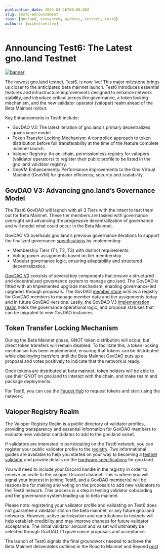 ```yaml
---
publication_date: 2025-04-16T00:00:00Z
slug: test6-announcement
tags: [gnoland, ecosystem, updates, testnet, test6]
authors: [michelleellen]
---
```


# Announcing Test6: The Latest gno.land Testnet


[![banner](https://gnolang.github.io/blog/2025-04-16_test6-announcement/src/thumbs/banner.jpg)](https://gnolang.github.io/blog/2025-04-16_test6-announcement/src/banner.jpg)

The newest gno.land testnet, [Test6](https://test6.testnets.gno.land/), is now live! This major milestone brings us closer to the anticipated beta mainnet launch. Test6 introduces essential features and infrastructure improvements designed to enhance network stability, and introduce critical pieces like governance, a token locking mechanism, and the new validator operator (valoper) realm ahead of the Beta Mainnet rollout.

Key Enhancements in Test6 include: 

- GovDAO V3: The latest iteration of gno.land’s primary decentralized governance model.
- Token Transfer Locking Mechanism: A controlled approach to token distribution before full transferability at the time of the feature complete mainnet launch.
- Valoper Registry: An on-chain, permissionless registry for valopers (validator operators) to register their public profile to be listed in the gno.land validator registry.
- GnoVM Enhancements: Performance improvements to the Gno Virtual Machine (GnoVM) for greater efficiency, security and scalability.

## GovDAO V3: Advancing gno.land’s Governance Model

The Test6 GovDAO will launch with all 3 Tiers with the intent to test them out for Beta Mainnet. These tier members are tasked with governance oversight and advancing the progressive decentralization of governance and will model what could occur in the Beta Mainnet.

GovDAO V3 overhauls gno.land’s previous governance iterations to support the finalized governance [specifications](https://gist.github.com/jaekwon/918ad325c4c8f7fb5d6e022e33cb7eb3) by implementing:

- Membership Tiers (T1, T2, T3) with distinct requirements.
- Voting power assignments based on tier membership.
- Modular governance logic, ensuring adaptability and structured decentralization.

[GovDAO V3](https://test6.testnets.gno.land/r/gov/dao/) consists of several key components that ensure a structured and decentralized governance system to manage gno.land. The GovDAO is fitted with an implemented upgrade mechanism, enabling governance-led upgrades through proposals. The GovDAO [member store](https://test6.testnets.gno.land/r/gov/dao/v3/memberstore) acts as a registry for GovDAO members to manage member data and tier assignments today and in future GovDAO versions. Lastly, the GovDAO V3 [implementation realm](https://test6.testnets.gno.land/r/gov/dao) holds the governance operational logic, and proposal statuses that can be migrated to new GovDAO instances.

## Token Transfer Locking Mechanism

During the Beta Mainnet phase, GNOT token distribution will occur, but direct token transfers will remain disabled. To facilitate this, a token locking mechanism has been implemented, ensuring that tokens can be distributed while disallowing transfers until the Beta Mainnet GovDAO puts up a proposal and votes positively to indicate that the network is ready.

Once tokens are distributed at beta mainnet, token holders will be able to use their GNOT on gno.land to interact with the chain, and make realm and package deployments.

For Test6, you can use the [Faucet Hub](https://faucet.gno.land/) to request tokens and start using the network.

## Valoper Registry Realm

The Valoper Registry Realm is a public directory of validator profiles, providing transparency and essential information for GovDAO members to evaluate new validator candidates to add to the gno.land valset.

If validators are interested in participating on the Test6 network, you can register your public validator profile to the [registry](https://test6.testnets.gno.land/r/gnoland/valopers/v2). Two informational guides are available to help you started on your way to becoming a [testnet validator](https://gnops.io/articles/guides/become-testnet-validator/) and provide details on the [hardware specifications](https://gnops.io/articles/effective-gnops/validator-specs/) for gno.land.

You will need to include your Discord handle in the registry in order to receive an invite to the valoper Discord channel. This is where you will signal your interest in joining Test6, and a GovDAO member(s) will be responsible for making and voting on the proposals to add new validators to the Test6 network. This process is a step in testing validator onboarding and the governance system leading up to beta mainnet.

Please note: registering your validator profile and validating on Test6 does not guarantee a validator slot on the beta mainnet, or any future gno.land networks. However, active participation and contributions to testnets will help establish credibility and may improve chances for future validator acceptance. The initial validator amount and valset will ultimately be selected through GovDAO T1 governance proposals and acceptance.

The launch of Test6 signals the final groundwork needed to achieve the Beta Mainnet deliverables outlined in the Road to Mainnet and Beyond [post](https://gno.land/r/gnoland/blog:p/road-to-mainnet)
